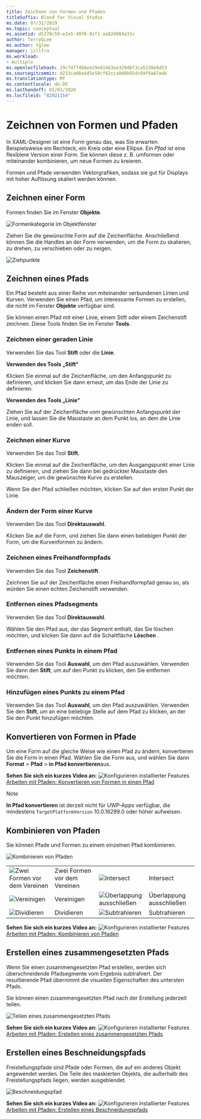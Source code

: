 ```yaml
---
title: Zeichnen von Formen und Pfaden
titleSuffix: Blend for Visual Studio
ms.date: 07/31/2019
ms.topic: conceptual
ms.assetid: d5378c59-e2e5-49f0-91f1-aa82d984a33c
author: TerryGLee
ms.author: tglee
manager: jillfra
ms.workload:
- multiple
ms.openlocfilehash: 29c74f74bbee19e414b3ee32948f3ca5338e8d53
ms.sourcegitcommit: d233ca00ad45e50cf62cca0d0b95dc69f0a87ad6
ms.translationtype: MT
ms.contentlocale: de-DE
ms.lasthandoff: 01/01/2020
ms.locfileid: "82921154"
---
```

# <a name="draw-shapes-and-paths"></a>Zeichnen von Formen und Pfaden

In XAML-Designer ist eine *Form* genau das, was Sie erwarten. Beispielsweise ein Rechteck, ein Kreis oder eine Ellipse. Ein *Pfad* ist eine flexiblere Version einer Form. Sie können diese z. B. umformen oder miteinander kombinieren, um neue Formen zu kreieren.

Formen und Pfade verwenden Vektorgrafiken, sodass sie gut für Displays mit hoher Auflösung skaliert werden können.

## <a name="draw-a-shape"></a>Zeichnen einer Form

Formen finden Sie im Fenster **Objekte**.

![Formenkategorie im Objektfenster](media/blend-shapes.png)

Ziehen Sie die gewünschte Form auf die Zeichenfläche. Anschließend können Sie die Handles an der Form verwenden, um die Form zu skalieren, zu drehen, zu verschieben oder zu neigen.

![Ziehpunkte](../designers/media/84261e83-3091-4490-ab58-4218b188439e.png)

## <a name="draw-a-path"></a>Zeichnen eines Pfads

Ein Pfad besteht aus einer Reihe von miteinander verbundenen Linien und Kurven. Verwenden Sie einen Pfad, um interessante Formen zu erstellen, die nicht im Fenster **Objekte** verfügbar sind.

Sie können einen Pfad mit einer Linie, einem Stift oder einem Zeichenstift zeichnen. Diese Tools finden Sie im Fenster **Tools**.

### <a name="draw-a-straight-line"></a>Zeichnen einer geraden Linie

Verwenden Sie das Tool **Stift** oder die **Linie**.

**Verwenden des Tools „Stift“**

Klicken Sie einmal auf die Zeichenfläche, um den Anfangspunkt zu definieren, und klicken Sie dann erneut, um das Ende der Linie zu definieren.

**Verwenden des Tools „Linie“**

Ziehen Sie auf der Zeichenfläche vom gewünschten Anfangspunkt der Linie, und lassen Sie die Maustaste an dem Punkt los, an dem die Linie enden soll.

### <a name="draw-a-curve"></a>Zeichnen einer Kurve

Verwenden Sie das Tool **Stift**.

Klicken Sie einmal auf die Zeichenfläche, um den Ausgangspunkt einer Linie zu definieren, und ziehen Sie dann bei gedrückter Maustaste den Mauszeiger, um die gewünschte Kurve zu erstellen.

Wenn Sie den Pfad schließen möchten, klicken Sie auf den ersten Punkt der Linie.

### <a name="change-the-shape-of-a-curve"></a>Ändern der Form einer Kurve

Verwenden Sie das Tool **Direktauswahl**.

Klicken Sie auf die Form, und ziehen Sie dann einen beliebigen Punkt der Form, um die Kurvenformen zu ändern.

### <a name="draw-a-free-form-path"></a>Zeichnen eines Freihandformpfads

Verwenden Sie das Tool **Zeichenstift**.

Zeichnen Sie auf der Zeichenfläche einen Freihandformpfad genau so, als würden Sie einen echten Zeichenstift verwenden.

### <a name="remove-part-of-a-path"></a>Entfernen eines Pfadsegments

Verwenden Sie das Tool **Direktauswahl**.

Wählen Sie den Pfad aus, der das Segment enthält, das Sie löschen möchten, und klicken Sie dann auf die Schaltfläche **Löschen** .

### <a name="remove-a-point-in-a-path"></a>Entfernen eines Punkts in einem Pfad

Verwenden Sie das Tool **Auswahl**, um den Pfad auszuwählen. Verwenden Sie dann den **Stift**, um auf den Punkt zu klicken, den Sie entfernen möchten.

### <a name="add-a-point-to-a-path"></a>Hinzufügen eines Punkts zu einem Pfad

Verwenden Sie das Tool **Auswahl**, um den Pfad auszuwählen. Verwenden Sie den **Stift**, um an eine beliebige Stelle auf dem Pfad zu klicken, an der Sie den Punkt hinzufügen möchten.

## <a name="convert-a-shape-to-a-path"></a>Konvertieren von Formen in Pfade

Um eine Form auf die gleiche Weise wie einen Pfad zu ändern, konvertieren Sie die Form in einen Pfad. Wählen Sie die Form aus, und wählen Sie dann **Format** > **Pfad** > **in Pfad konvertieren**aus.

**Sehen Sie sich ein kurzes Video an:** ![Konfigurieren installierter Features](../designers/media/bldadminconsoleinitialconfigicon.png) [Arbeiten mit Pfaden: Konvertieren von Formen in einen Pfad](https://www.youtube.com/watch?v=Io5bC0-nH6Q#t=147)

> [!NOTE]
> **In Pfad konvertieren** ist derzeit nicht für UWP-Apps verfügbar, die mindestens `TargetPlatformVersion` 10.0.16299.0 oder höher aufweisen.

## <a name="combine-paths"></a>Kombinieren von Pfaden

Sie können Pfade und Formen zu einem einzelnen Pfad kombinieren.

![Kombinieren von Pfaden](../designers/media/2df17a5d-a338-4ef4-96c5-dae51cc1ca8a.png)

|||||
|-|-|-|-|
|![Zwei Formen vor dem Vereinen](../designers/media/b1_1.png)|Zwei Formen vor dem Vereinen|![Intersect](../designers/media/b1_4.png)|Intersect|
|![Vereinigen](../designers/media/b1_2.png)|Vereinigen|![Überlappung ausschließen](../designers/media/b1_5.png)|Überlappung ausschließen|
|![Dividieren](../designers/media/b1_3.png)|Dividieren|![Subtrahieren](../designers/media/b1_6.png)|Subtrahieren|

**Sehen Sie sich ein kurzes Video an:** ![Konfigurieren installierter Features](../designers/media/bldadminconsoleinitialconfigicon.png) [Arbeiten mit Pfaden: Kombinieren von Pfaden](https://www.youtube.com/watch?v=Io5bC0-nH6Q#t=195)

## <a name="create-a-compound-path"></a>Erstellen eines zusammengesetzten Pfads

Wenn Sie einen zusammengesetzten Pfad erstellen, werden sich überschneidende Pfadsegmente vom Ergebnis subtrahiert. Der resultierende Pfad übernimmt die visuellen Eigenschaften des untersten Pfads.

Sie können einen zusammengesetzten Pfad nach der Erstellung jederzeit teilen.

![Teilen eines zusammengesetzten Pfads](../designers/media/2157a8aa-d9a7-4de4-8de5-b10d28f08a84.png)

**Sehen Sie sich ein kurzes Video an:** ![Konfigurieren installierter Features](../designers/media/bldadminconsoleinitialconfigicon.png) [Arbeiten mit Pfaden: Erstellen eines zusammengesetzten Pfads](https://www.youtube.com/watch?v=Io5bC0-nH6Q)

## <a name="create-a-clipping-path"></a>Erstellen eines Beschneidungspfads

Freistellungspfade sind Pfade oder Formen, die auf ein anderes Objekt angewendet werden. Die Teile des maskierten Objekts, die außerhalb des Freistellungspfads liegen, werden ausgeblendet.

![Beschneidungspfad](../designers/media/22471e98-a841-4f39-a3ef-36090cf5a625.png)

**Sehen Sie sich ein kurzes Video an:** ![Konfigurieren installierter Features](../designers/media/bldadminconsoleinitialconfigicon.png) [Arbeiten mit Pfaden: Erstellen eines Beschneidungspfads](https://www.youtube.com/watch?v=Io5bC0-nH6Q#t=232)
